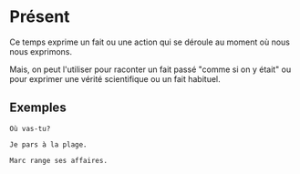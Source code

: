 # Présent

Ce temps exprime un fait ou une action qui se déroule au moment où nous nous exprimons.

Mais, on peut l'utiliser pour raconter un fait passé "comme si on y était" ou pour exprimer une vérité scientifique ou un fait habituel.

## Exemples

```text
Où vas-tu?

Je pars à la plage.

Marc range ses affaires.
```

